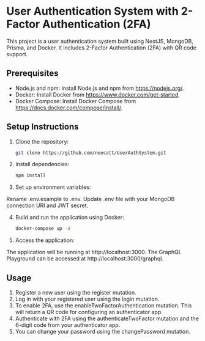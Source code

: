 # User Authentication System with 2-Factor Authentication (2FA)

This project is a user authentication system built using NestJS, MongoDB, Prisma, and Docker. It includes 2-Factor Authentication (2FA) with QR code support.

## Prerequisites

- Node.js and npm: Install Node.js and npm from https://nodejs.org/.
- Docker: Install Docker from https://www.docker.com/get-started.
- Docker Compose: Install Docker Compose from https://docs.docker.com/compose/install/.

## Setup Instructions

1. Clone the repository:
   ```sh
   git clone https://github.com/neecatt/UserAuthSystem.git
   ```

2. Install dependencies:
    ```sh
   npm install
      ```
   
4. Set up environment variables:

Rename .env.example to .env.
Update .env file with your MongoDB connection URI and JWT secret.

4. Build and run the application using Docker:
   ```sh
   docker-compose up -d
    ``` 
   

6. Access the application:

The application will be running at http://localhost:3000.
The GraphQL Playground can be accessed at http://localhost:3000/graphql.

## Usage
1. Register a new user using the register mutation.
2. Log in with your registered user using the login mutation.
3. To enable 2FA, use the enableTwoFactorAuthentication mutation. This will return a QR code for configuring an authenticator app.
4. Authenticate with 2FA using the authenticateTwoFactor mutation and the 6-digit code from your authenticator app.
5. You can change your password using the changePassword mutation.
